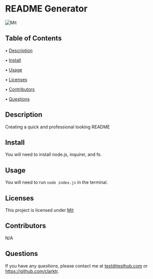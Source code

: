 # README Generator

  ![Mit](https://img.shields.io/badge/License-Mit-blue)
  

  ## Table of Contents
  • [Description](##Description)

  • [Install](##Install)

  • [Usage](##Usage)

  • [Licenses](##Licenses)

  • [Contributors](##Contributors)

  • [Questions](##Questions)

  ## Description
  Creating a quick and professional looking README
  ## Install
  You will need to install node.js, inquirer, and fs.
  ## Usage
  You will need to run ``node index.js`` in the terminal.
  ## Licenses
  This project is licensed under
    [Mit](https://choosealicense.com/licenses/mit/)
  ## Contributors
  N/A
  ## Questions
  If you have any questions, please contact me at test@testhub.com or https://github.com/clarktr.